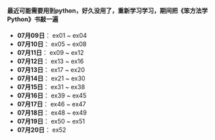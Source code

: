 #### 最近可能需要用到python，好久没用了，重新学习学习，期间把《笨方法学Python》书敲一遍

- **07月09日**： ex01 ~ ex04
- **07月10日**： ex05 ~ ex08
- **07月11日**： ex09 ~ ex12
- **07月12日**： ex13 ~ ex16
- **07月13日**： ex17 ~ ex20
- **07月14日**： ex21 ~ ex30
- **07月15日**： ex31 ~ ex38
- **07月16日**： ex39 ~ ex45
- **07月17日**： ex46 ~ ex47
- **07月18日**： ex48 ~ ex49
- **07月19日**： ex50 ~ ex51
- **07月20日**： ex52